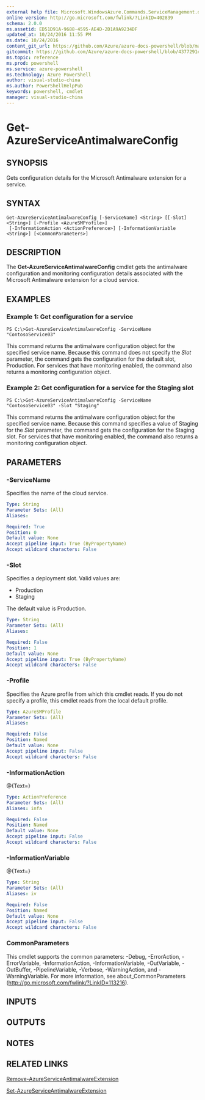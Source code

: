 ```yaml
---
external help file: Microsoft.WindowsAzure.Commands.ServiceManagement.dll-Help.xml
online version: http://go.microsoft.com/fwlink/?LinkID=402839
schema: 2.0.0
ms.assetid: ED51D91A-9688-4595-AE4D-2D1A9A9234DF
updated_at: 10/24/2016 11:55 PM
ms.date: 10/24/2016
content_git_url: https://github.com/Azure/azure-docs-powershell/blob/master/azureps-cmdlets-docs/ServiceManagement/Azure.Antimalware/v1.6.1/Get-AzureServiceAntimalwareConfig.md
gitcommit: https://github.com/Azure/azure-docs-powershell/blob/4377291ee360e58e2c1c5d644155daf6a0279055/azureps-cmdlets-docs/ServiceManagement/Azure.Antimalware/v1.6.1/Get-AzureServiceAntimalwareConfig.md
ms.topic: reference
ms.prod: powershell
ms.service: azure-powershell
ms.technology: Azure PowerShell
author: visual-studio-china
ms.author: PowerShellHelpPub
keywords: powershell, cmdlet
manager: visual-studio-china
---
```


# Get-AzureServiceAntimalwareConfig

## SYNOPSIS
Gets configuration details for the Microsoft Antimalware extension for a service.

## SYNTAX

```
Get-AzureServiceAntimalwareConfig [-ServiceName] <String> [[-Slot] <String>] [-Profile <AzureSMProfile>]
 [-InformationAction <ActionPreference>] [-InformationVariable <String>] [<CommonParameters>]
```

## DESCRIPTION
The **Get-AzureServiceAntimalwareConfig** cmdlet gets the antimalware configuration and monitoring configuration details associated with the Microsoft Antimalware extension for a cloud service.

## EXAMPLES

### Example 1: Get configuration for a service
```
PS C:\>Get-AzureServiceAntimalwareConfig -ServiceName "ContosoService03"
```

This command returns the antimalware configuration object for the specified service name.
Because this command does not specify the *Slot* parameter, the command gets the configuration for the default slot, Production.
For services that have monitoring enabled, the command also returns a monitoring configuration object.

### Example 2: Get configuration for a service for the Staging slot
```
PS C:\>Get-AzureServiceAntimalwareConfig -ServiceName "ContosoService03" -Slot "Staging"
```

This command returns the antimalware configuration object for the specified service name.
Because this command specifies a value of Staging for the *Slot* parameter, the command gets the configuration for the Staging slot.
For services that have monitoring enabled, the command also returns a monitoring configuration object.

## PARAMETERS

### -ServiceName
Specifies the name of the cloud service.

```yaml
Type: String
Parameter Sets: (All)
Aliases: 

Required: True
Position: 0
Default value: None
Accept pipeline input: True (ByPropertyName)
Accept wildcard characters: False
```

### -Slot
Specifies a deployment slot.
Valid values are: 

- Production
- Staging

The default value is Production.

```yaml
Type: String
Parameter Sets: (All)
Aliases: 

Required: False
Position: 1
Default value: None
Accept pipeline input: True (ByPropertyName)
Accept wildcard characters: False
```

### -Profile
Specifies the Azure profile from which this cmdlet reads. If you do not specify a profile, this cmdlet reads from the local default profile.

```yaml
Type: AzureSMProfile
Parameter Sets: (All)
Aliases: 

Required: False
Position: Named
Default value: None
Accept pipeline input: False
Accept wildcard characters: False
```

### -InformationAction
@{Text=}

```yaml
Type: ActionPreference
Parameter Sets: (All)
Aliases: infa

Required: False
Position: Named
Default value: None
Accept pipeline input: False
Accept wildcard characters: False
```

### -InformationVariable
@{Text=}

```yaml
Type: String
Parameter Sets: (All)
Aliases: iv

Required: False
Position: Named
Default value: None
Accept pipeline input: False
Accept wildcard characters: False
```

### CommonParameters
This cmdlet supports the common parameters: -Debug, -ErrorAction, -ErrorVariable, -InformationAction, -InformationVariable, -OutVariable, -OutBuffer, -PipelineVariable, -Verbose, -WarningAction, and -WarningVariable. For more information, see about_CommonParameters (http://go.microsoft.com/fwlink/?LinkID=113216).

## INPUTS

## OUTPUTS

## NOTES

## RELATED LINKS

[Remove-AzureServiceAntimalwareExtension](xref:ServiceManagement/Azure.Antimalware/v1.6.1/Remove-AzureServiceAntimalwareExtension.md)

[Set-AzureServiceAntimalwareExtension](xref:ServiceManagement/Azure.Antimalware/v1.6.1/Set-AzureServiceAntimalwareExtension.md)


